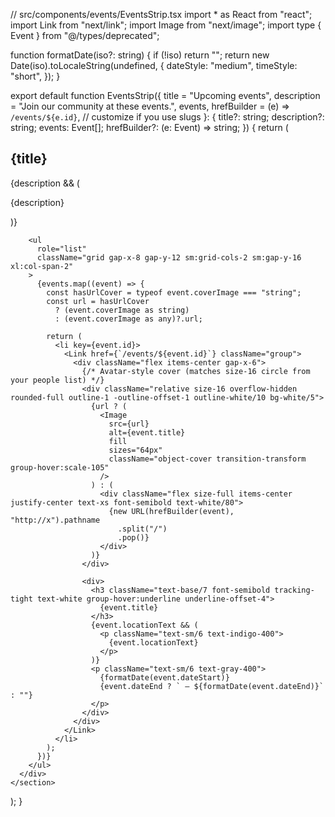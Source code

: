 // src/components/events/EventsStrip.tsx
import * as React from "react";
import Link from "next/link";
import Image from "next/image";
import type { Event } from "@/types/deprecated";

function formatDate(iso?: string) {
  if (!iso) return "";
  return new Date(iso).toLocaleString(undefined, {
    dateStyle: "medium",
    timeStyle: "short",
  });
}

export default function EventsStrip({
  title = "Upcoming events",
  description = "Join our community at these events.",
  events,
  hrefBuilder = (e) => `/events/${e.id}`, // customize if you use slugs
}: {
  title?: string;
  description?: string;
  events: Event[];
  hrefBuilder?: (e: Event) => string;
}) {
  return (
    <section className="bg-gray-900 py-24 sm:py-32">
      <div className="mx-auto grid max-w-7xl gap-20 px-6 lg:px-8 xl:grid-cols-3">
        <div className="max-w-xl">
          <h2 className="text-3xl font-semibold tracking-tight text-pretty text-white sm:text-4xl">
            {title}
          </h2>
          {description && (
            <p className="mt-6 text-lg/8 text-gray-400">{description}</p>
          )}
        </div>

        <ul
          role="list"
          className="grid gap-x-8 gap-y-12 sm:grid-cols-2 sm:gap-y-16 xl:col-span-2"
        >
          {events.map((event) => {
            const hasUrlCover = typeof event.coverImage === "string";
            const url = hasUrlCover
              ? (event.coverImage as string)
              : (event.coverImage as any)?.url;

            return (
              <li key={event.id}>
                <Link href={`/events/${event.id}`} className="group">
                  <div className="flex items-center gap-x-6">
                    {/* Avatar-style cover (matches size-16 circle from your people list) */}
                    <div className="relative size-16 overflow-hidden rounded-full outline-1 -outline-offset-1 outline-white/10 bg-white/5">
                      {url ? (
                        <Image
                          src={url}
                          alt={event.title}
                          fill
                          sizes="64px"
                          className="object-cover transition-transform group-hover:scale-105"
                        />
                      ) : (
                        <div className="flex size-full items-center justify-center text-xs font-semibold text-white/80">
                          {new URL(hrefBuilder(event), "http://x").pathname
                            .split("/")
                            .pop()}
                        </div>
                      )}
                    </div>

                    <div>
                      <h3 className="text-base/7 font-semibold tracking-tight text-white group-hover:underline underline-offset-4">
                        {event.title}
                      </h3>
                      {event.locationText && (
                        <p className="text-sm/6 text-indigo-400">
                          {event.locationText}
                        </p>
                      )}
                      <p className="text-sm/6 text-gray-400">
                        {formatDate(event.dateStart)}
                        {event.dateEnd ? ` – ${formatDate(event.dateEnd)}` : ""}
                      </p>
                    </div>
                  </div>
                </Link>
              </li>
            );
          })}
        </ul>
      </div>
    </section>
  );
}
